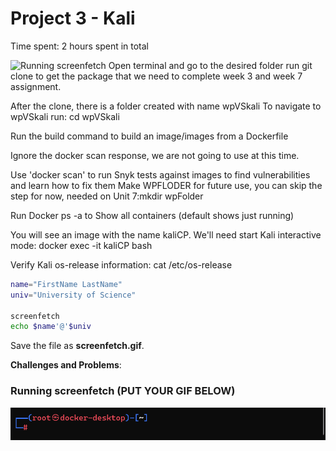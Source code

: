 # Project 3 - Kali

Time spent: 2 hours spent in total

<img src="screenfetch2.gif" alt="Running screenfetch">
Open terminal and go to the desired folder run git clone to get the package that we need to complete week 3 and week 7 assignment.

After the clone, there is a folder created with name wpVSkali To navigate to wpVSkali run: cd wpVSkali

Run the build command to build an image/images from a Dockerfile

Ignore the docker scan response, we are not going to use at this time.

Use 'docker scan' to run Snyk tests against images to find vulnerabilities and learn how to fix them
Make WPFLODER for future use, you can skip the step for now, needed on Unit 7:mkdir wpFolder

Run Docker ps -a to Show all containers (default shows just running)

You will see an image with the name kaliCP. We'll need start Kali interactive mode: docker exec -it kaliCP bash

Verify Kali os-release information: cat /etc/os-release

```bash
name="FirstName LastName"
univ="University of Science"

screenfetch
echo $name'@'$univ
```

Save the file as **screenfetch.gif**.

**Challenges and Problems**: 

### Running screenfetch (PUT YOUR GIF BELOW)

<img src="screenfetch.gif" alt="Running screenfetch">
